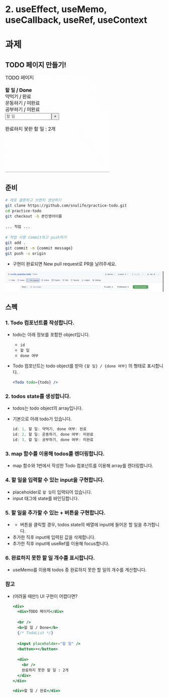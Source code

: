 # 2. useEffect, useMemo, useCallback, useRef, useContext

# 과제

## TODO 페이지 만들기!

![화면_기록_2022-12-16_오후_8_51_01_AdobeExpress.gif](2%20useEffect,%20useMemo,%20useCallback,%20useRef,%20useCont%2006666b1e34314e75a92e59e632ab45f1/%25E1%2584%2592%25E1%2585%25AA%25E1%2584%2586%25E1%2585%25A7%25E1%2586%25AB_%25E1%2584%2580%25E1%2585%25B5%25E1%2584%2585%25E1%2585%25A9%25E1%2586%25A8_2022-12-16_%25E1%2584%258B%25E1%2585%25A9%25E1%2584%2592%25E1%2585%25AE_8_51_01_AdobeExpress.gif)

## 준비

```bash
# 레포 클론하고 브랜치 생성하기
git clone https://github.com/snulife/practice-todo.git
cd practice-todo
git checkout -b 본인영어이름

... 작업 ...

# 작업 사항 commit하고 push하기
git add .
git commit -m {commit message}
git push -u origin
```

- 구현이 완료되면 New pull request로 PR을 날려주세요.

![스크린샷 2022-12-16 오후 9.50.06.png](2%20useEffect,%20useMemo,%20useCallback,%20useRef,%20useCont%2006666b1e34314e75a92e59e632ab45f1/%25E1%2584%2589%25E1%2585%25B3%25E1%2584%258F%25E1%2585%25B3%25E1%2584%2585%25E1%2585%25B5%25E1%2586%25AB%25E1%2584%2589%25E1%2585%25A3%25E1%2586%25BA_2022-12-16_%25E1%2584%258B%25E1%2585%25A9%25E1%2584%2592%25E1%2585%25AE_9.50.06.png)

## 스펙

### 1. **Todo 컴포넌트를 작성합니다.**

- todo는 아래 정보를 포함한 object입니다.
    - `id`
    - `할 일`
    - `done 여부`
- Todo 컴포넌트는 todo object를 받아 `{할 일} / {done 여부}` 의 형태로 표시합니다.
    
    ```jsx
    <Todo todo={todo} />
    ```
    

### 2. todos state를 생성합니다.

- todos는 todo object의 array입니다.
- 기본으로 아래 todo가 있습니다.
    
    ```jsx
    id: 1, 할 일: 약먹기, done 여부: 완료
    id: 2, 할 일: 운동하기, done 여부: 미완료
    id: 3, 할 일: 공부하기, done 여부: 미완료
    ```
    

### 3. map 함수를 이용해 todos를 렌더링합니다.

- map 함수와 1번에서 작성한 Todo 컴포넌트를 이용해 array를 렌더링합니다.

### 4. 할 일을 입력할 수 있는 input을 구현합니다.

- placeholder로 `할 일`이 입력되어 있습니다.
- input 태그에 state를 바인딩합니다.

### 5. 할 일을 추가할 수 있는 + 버튼을 구현합니다.

- + 버튼을 클릭할 경우, todos state의 배열에 input에 들어온 할 일을 추가합니다.
- 추가한 직후 input에 입력된 값을 삭제합니다.
- 추가한 직후 input에 useRef를 이용해 focus합니다.

### 6. 완료하지 못한 할 일 개수를 표시합니다.

- useMemo를 이용해 todos 중 완료하지 못한 할 일의 개수를 계산합니다.

### 참고

- (어려울 때만!) UI 구현이 어렵다면?
    
    ```jsx
    <div>
      <div>TODO 페이지</div>
    
      <br />
      <b>할 일 / Done</b>
      {/* TodoList */}
    
      <input placeholder="할 일" />
      <button>+</button>
    
      <div>
        <br />
        완료하지 못한 할 일 : 2개
      </div>
    </div>
    ```
    
    ```jsx
    <div>할 일 / 완료</div>
    ```